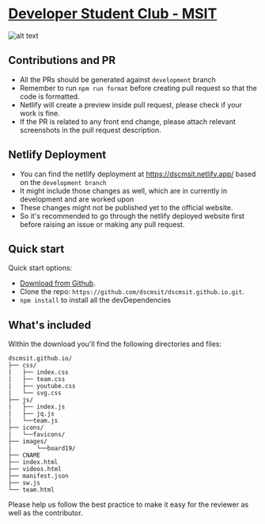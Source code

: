 # [Developer Student Club - MSIT](http://dsc.msit.in/)

<!-- https://github.com/dscmsit/dscmsit/blob/master/images/HomePageForREADME.jpg?raw=true -->

![alt text](https://i.ibb.co/7r0vdgg/Screenshot-2020-02-19-at-2-44-52-PM.png"DSC-MSIT")

## Contributions and PR

- All the PRs should be generated against `development` branch
- Remember to run `npm run format` before creating pull request so that the code is formatted.
- Netlify will create a preview inside pull request, please check if your work is fine.
- If the PR is related to any front end change, please attach relevant screenshots in the pull request description.

## Netlify Deployment

- You can find the netlify deployment at https://dscmsit.netlify.app/ based on the `development branch`
- It might include those changes as well, which are in currently in development and are worked upon
- These changes might not be published yet to the official website.
- So it's recommended to go through the netlify deployed website first before raising an issue or making any pull request.

## Quick start

Quick start options:

- [Download from Github](https://github.com/dscmsit/dscmsit.github.io.git).
- Clone the repo: `https://github.com/dscmsit/dscmsit.github.io.git`.
- `npm install` to install all the devDependencies

## What's included

Within the download you'll find the following directories and files:

```
dscmsit.github.io/
├── css/
|   ├── index.css
|   ├── team.css
|   ├── youtube.css
|   └── svg.css
├── js/
|   ├── index.js
|   ├── jq.js
|   └──team.js
├── icons/
|   └──favicons/
├── images/
|       └──board19/
├── CNAME
├── index.html
├── videos.html
├── manifest.json
├── sw.js
└── team.html

```

Please help us follow the best practice to make it easy for the reviewer as well as the contributor.

